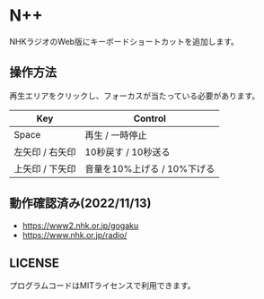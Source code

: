 # N++

NHKラジオのWeb版にキーボードショートカットを追加します。

## 操作方法

再生エリアをクリックし、フォーカスが当たっている必要があります。

| Key | Control |
| ---- | ---- |
| Space | 再生 / 一時停止 |
| 左矢印 / 右矢印 | 10秒戻す / 10秒送る |
| 上矢印 / 下矢印 | 音量を10%上げる / 10%下げる |

## 動作確認済み(2022/11/13)
* https://www2.nhk.or.jp/gogaku
* https://www.nhk.or.jp/radio/

## LICENSE

プログラムコードはMITライセンスで利用できます。
